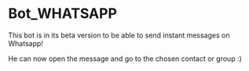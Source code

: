 # Bot_WHATSAPP
This bot is in its beta version to be able to send instant messages on Whatsapp!

He can now open the message and go to the chosen contact or group :)

